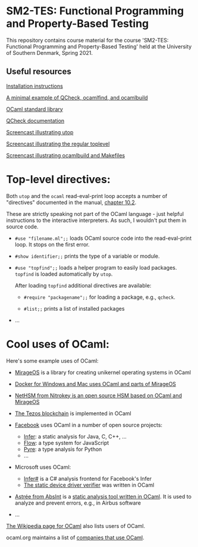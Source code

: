 SM2-TES: Functional Programming and Property-Based Testing
==========================================================

This repository contains course material for the course 'SM2-TES:
Functional Programming and Property-Based Testing' held at the
University of Southern Denmark, Spring 2021.


Useful resources
----------------

[Installation instructions](INSTALL.md)

[A minimal example of QCheck, ocamlfind, and ocamlbuild](https://github.com/jmid/qcheck-example)

[OCaml standard library](http://caml.inria.fr/pub/docs/manual-ocaml/libref/)

[QCheck documentation](http://c-cube.github.io/qcheck/0.16/qcheck/)

[Screencast illustrating utop](https://asciinema.org/a/226259)

[Screencast illustrating the regular toplevel](https://asciinema.org/a/226227)

[Screencast illustrating ocamlbuild and Makefiles](https://asciinema.org/a/226228)


Top-level directives:
=====================

Both `utop` and the `ocaml` read-eval-print loop accepts a number of "directives"
documented in the manual, [chapter 10.2](https://caml.inria.fr/pub/docs/manual-ocaml/toplevel.html#sec298).

These are strictly speaking not part of the OCaml language - just helpful instructions
to the interactive interpreters. As such, I wouldn't put them in source code.

 - `#use "filename.ml";;`  loads OCaml source code into the read-eval-print loop. It stops on the first error.

 - `#show identifier;;`   prints the type of a variable or module.

 - `#use "topfind";;`    loads a helper program to easily load packages. `topfind` is loaded automatically by `utop`.

    After loading `topfind` additional directives are available:

    * `#require "packagename";;`   for loading a package, e.g., `qcheck`.

    * `#list;;`           prints a list of installed packages

 - ...


Cool uses of OCaml:
===================

Here's some example uses of OCaml:

 - [MirageOS](https://mirage.io/) is a library for creating unikernel operating systems in OCaml

 - [Docker for Windows and Mac uses OCaml and parts of MirageOS](https://www.docker.com/blog/docker-for-mac-windows-beta/)

 - [NetHSM from Nitrokey is an open source HSM based on OCaml and MirageOS](https://www.nitrokey.com/products/nethsm)

 - [The Tezos blockchain](https://en.wikipedia.org/wiki/Tezos) is implemented in OCaml

 - [Facebook](https://github.com/facebook/) uses OCaml in a number of open source projects:
   * [Infer](https://github.com/facebook/infer): a static analysis for Java, C, C++, ...
   * [Flow](https://github.com/facebook/flow): a type system for JavaScript
   * [Pyre](https://github.com/facebook/pyre-check): a type analysis for Python
   * ...

 - Microsoft uses OCaml:
   * [Infer#](https://github.com/microsoft/infersharp) is a C# analysis frontend for Facebook's Infer
   * [The static device driver verifier](https://en.wikipedia.org/wiki/SLAM_project) was written in OCaml

 - [Astrée from AbsInt](https://www.absint.com/astree/) is a [static analysis tool written in OCaml](https://www.astree.ens.fr/). It is used to analyze and prevent errors, e.g., in Airbus software

 - ...

[The Wikipedia page for OCaml](https://en.wikipedia.org/wiki/OCaml#Software_written_in_OCaml) also lists users of OCaml.

ocaml.org maintains a list of [companies that use OCaml](https://ocaml.org/learn/companies.html).
